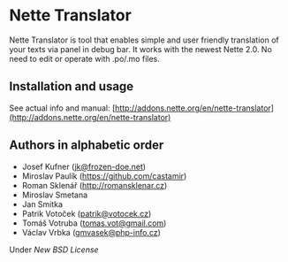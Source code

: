Nette Translator
===

Nette Translator is tool that enables simple and user friendly translation of your texts via panel in debug bar. It works with the newest Nette 2.0. No need to edit or operate with .po/.mo files.

Installation and usage
---

See actual info and manual: [http://addons.nette.org/en/nette-translator](http://addons.nette.org/en/nette-translator)


Authors in alphabetic order
---

- Josef Kufner (jk@frozen-doe.net)
- Miroslav Paulík (https://github.com/castamir)
- Roman Sklenář (http://romansklenar.cz)
- Miroslav Smetana
- Jan Smitka
- Patrik Votoček (patrik@votocek.cz)
- Tomáš Votruba (tomas.vot@gmail.com)
- Václav Vrbka (gmvasek@php-info.cz)


Under *New BSD License*

